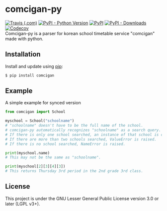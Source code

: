 # comcigan-py
[![Travis (.com)](https://img.shields.io/travis/com/Team-IF/comcigan-py?logo=travis&style=flat-square)](https://www.travis-ci.com/github/Team-IF/comcigan-py) [![PyPI - Python Version](https://img.shields.io/pypi/pyversions/comcigan?logo=python&style=flat-square)](https://pypi.org/project/comcigan/) [![PyPI](https://img.shields.io/pypi/v/comcigan?logo=python&style=flat-square)](https://pypi.org/project/comcigan/) [![PyPI - Downloads](https://img.shields.io/pypi/dm/comcigan?style=flat-square)](https://pypi.org/project/comcigan/) [![Codecov](https://img.shields.io/codecov/c/github/Team-IF/comcigan-py?logo=codecov&style=flat-square)](https://app.codecov.io/gh/Team-IF/comcigan-py)  
Comcigan-py is a parser for korean school timetable service "comcigan" made with python.
## Installation
Install and update using [pip](https://pip.pypa.io/en/stable/quickstart/):
```sh
$ pip install comcigan
```
## Example
A simple example for synced version
```python
from comcigan import School

myschool = School("schoolname")
# "schoolname" doesn't have to be the full name of the school.
# comcigan-py automatically recognizes "schoolname" as a search query.
# If there is only one school searched, an instance of that school is created.
# If there are more than two schools searched, ValueError is raised.
# If there is no school searched, NameError is raised.

print(myschool.name)
# This may not be the same as "schoolname".

print(myschool[2][3][4][3])
# This returns Thursday 3rd period in the 2nd grade 3rd class.
```

## License
This project is under the GNU Lesser General Public License version 3.0 or later (LGPL v3+).
